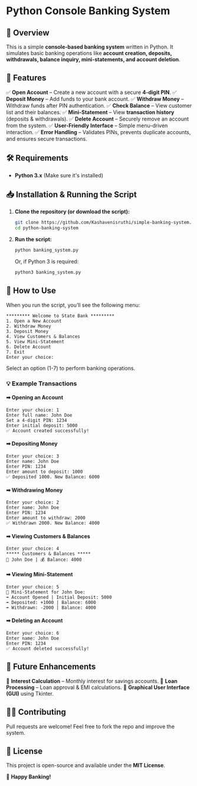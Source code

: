# Python Console Banking System

## 📌 Overview
This is a simple **console-based banking system** written in Python. It simulates basic banking operations like **account creation, deposits, withdrawals, balance inquiry, mini-statements, and account deletion**.

## 🚀 Features
✅ **Open Account** – Create a new account with a secure **4-digit PIN**.
✅ **Deposit Money** – Add funds to your bank account.
✅ **Withdraw Money** – Withdraw funds after PIN authentication.
✅ **Check Balance** – View customer list and their balances.
✅ **Mini-Statement** – View **transaction history** (deposits & withdrawals).
✅ **Delete Account** – Securely remove an account from the system.
✅ **User-Friendly Interface** – Simple menu-driven interaction.
✅ **Error Handling** – Validates PINs, prevents duplicate accounts, and ensures secure transactions.

## 🛠 Requirements
- **Python 3.x** (Make sure it's installed)

## 📥 Installation & Running the Script
1. **Clone the repository (or download the script):**
   ```sh
   git clone https://github.com/Kashavenisruthi/simple-banking-system.git
   cd python-banking-system
   ```
2. **Run the script:**
   ```sh
   python banking_system.py
   ```
   Or, if Python 3 is required:
   ```sh
   python3 banking_system.py
   ```

## 🎯 How to Use
When you run the script, you’ll see the following menu:
```
********* Welcome to State Bank *********
1. Open a New Account
2. Withdraw Money
3. Deposit Money
4. View Customers & Balances
5. View Mini-Statement
6. Delete Account
7. Exit
Enter your choice:
```
Select an option (1-7) to perform banking operations.

### 💡 Example Transactions
#### ➡ **Opening an Account**
```
Enter your choice: 1
Enter full name: John Doe
Set a 4-digit PIN: 1234
Enter initial deposit: 5000
✅ Account created successfully!
```
#### ➡ **Depositing Money**
```
Enter your choice: 3
Enter name: John Doe
Enter PIN: 1234
Enter amount to deposit: 1000
✅ Deposited 1000. New Balance: 6000
```
#### ➡ **Withdrawing Money**
```
Enter your choice: 2
Enter name: John Doe
Enter PIN: 1234
Enter amount to withdraw: 2000
✅ Withdrawn 2000. New Balance: 4000
```
#### ➡ **Viewing Customers & Balances**
```
Enter your choice: 4
***** Customers & Balances *****
👤 John Doe | 💰 Balance: 4000
```
#### ➡ **Viewing Mini-Statement**
```
Enter your choice: 5
📜 Mini-Statement for John Doe:
➡ Account Opened | Initial Deposit: 5000
➡ Deposited: +1000 | Balance: 6000
➡ Withdrawn: -2000 | Balance: 4000
```
#### ➡ **Deleting an Account**
```
Enter your choice: 6
Enter name: John Doe
Enter PIN: 1234
✅ Account deleted successfully!
```

## 📌 Future Enhancements
🔹 **Interest Calculation** – Monthly interest for savings accounts.
🔹 **Loan Processing** – Loan approval & EMI calculations.
🔹 **Graphical User Interface (GUI)** using Tkinter.

## 👨‍💻 Contributing
Pull requests are welcome! Feel free to fork the repo and improve the system.

## 📜 License
This project is open-source and available under the **MIT License**.

🚀 **Happy Banking!**

